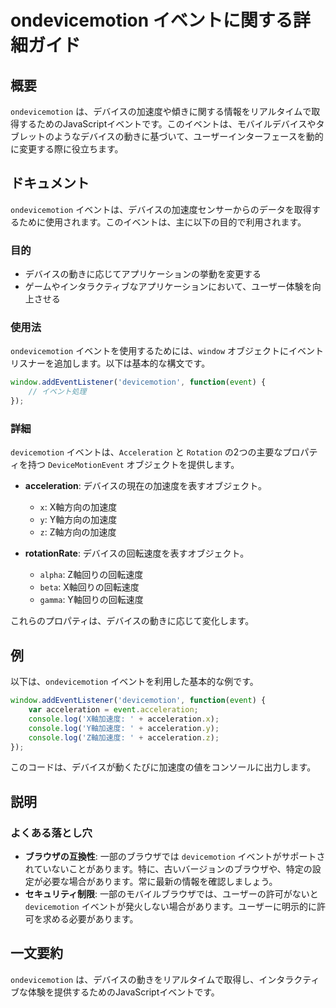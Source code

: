 <!--
Meta Description: # ondevicemotion イベントに関する詳細ガイド ## 概要 `ondevicemotion` は、デバイスの加速度や傾きに関する情報をリアルタイムで取得するためのJavaScriptイベントです。このイベントは、モバイルデバイスやタブレットのようなデバイスの動きに基づいて、ユーザーイン...
Meta Keywords: acceleration, ondevicemotion, devicemotion, window, event
-->

# ondevicemotion イベントに関する詳細ガイド

## 概要
`ondevicemotion` は、デバイスの加速度や傾きに関する情報をリアルタイムで取得するためのJavaScriptイベントです。このイベントは、モバイルデバイスやタブレットのようなデバイスの動きに基づいて、ユーザーインターフェースを動的に変更する際に役立ちます。

## ドキュメント
`ondevicemotion` イベントは、デバイスの加速度センサーからのデータを取得するために使用されます。このイベントは、主に以下の目的で利用されます。

### 目的
- デバイスの動きに応じてアプリケーションの挙動を変更する
- ゲームやインタラクティブなアプリケーションにおいて、ユーザー体験を向上させる

### 使用法
`ondevicemotion` イベントを使用するためには、`window` オブジェクトにイベントリスナーを追加します。以下は基本的な構文です。

```javascript
window.addEventListener('devicemotion', function(event) {
    // イベント処理
});
```

### 詳細
`devicemotion` イベントは、`Acceleration` と `Rotation` の2つの主要なプロパティを持つ `DeviceMotionEvent` オブジェクトを提供します。

- **acceleration**: デバイスの現在の加速度を表すオブジェクト。
  - `x`: X軸方向の加速度
  - `y`: Y軸方向の加速度
  - `z`: Z軸方向の加速度

- **rotationRate**: デバイスの回転速度を表すオブジェクト。
  - `alpha`: Z軸回りの回転速度
  - `beta`: X軸回りの回転速度
  - `gamma`: Y軸回りの回転速度

これらのプロパティは、デバイスの動きに応じて変化します。

## 例
以下は、`ondevicemotion` イベントを利用した基本的な例です。

```javascript
window.addEventListener('devicemotion', function(event) {
    var acceleration = event.acceleration;
    console.log('X軸加速度: ' + acceleration.x);
    console.log('Y軸加速度: ' + acceleration.y);
    console.log('Z軸加速度: ' + acceleration.z);
});
```

このコードは、デバイスが動くたびに加速度の値をコンソールに出力します。

## 説明
### よくある落とし穴
- **ブラウザの互換性**: 一部のブラウザでは `devicemotion` イベントがサポートされていないことがあります。特に、古いバージョンのブラウザや、特定の設定が必要な場合があります。常に最新の情報を確認しましょう。
- **セキュリティ制限**: 一部のモバイルブラウザでは、ユーザーの許可がないと `devicemotion` イベントが発火しない場合があります。ユーザーに明示的に許可を求める必要があります。

## 一文要約
`ondevicemotion` は、デバイスの動きをリアルタイムで取得し、インタラクティブな体験を提供するためのJavaScriptイベントです。